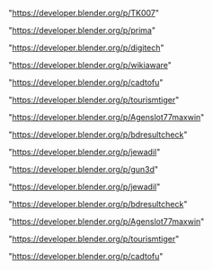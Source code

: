 "https://developer.blender.org/p/TK007"

"https://developer.blender.org/p/prima"

"https://developer.blender.org/p/digitech"

"https://developer.blender.org/p/wikiaware"

"https://developer.blender.org/p/cadtofu"

"https://developer.blender.org/p/tourismtiger"

"https://developer.blender.org/p/Agenslot77maxwin"

"https://developer.blender.org/p/bdresultcheck"

"https://developer.blender.org/p/jewadil"

"https://developer.blender.org/p/gun3d"

 
"https://developer.blender.org/p/jewadil"


"https://developer.blender.org/p/bdresultcheck"


"https://developer.blender.org/p/Agenslot77maxwin"


"https://developer.blender.org/p/tourismtiger"


"https://developer.blender.org/p/cadtofu"


 

